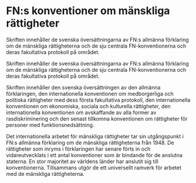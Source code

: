 # FN:s konventioner om mänskliga rättigheter

Skriften innehåller de svenska översättningarna av FN:s allmänna förklaring om de mänskliga rättigheterna och de sju centrala FN-konventionerna och deras fakultativa protokoll på området.

Skriften innehåller de svenska översättningarna av FN:s allmänna förklaring om de mänskliga rättigheterna och de sju centrala FN-konventionerna och deras fakultativa protokoll på området.

Skriften innehåller den svenska översättningen av den allmänna förklaringen, den internationella konventionen om medborgerliga och politiska rättigheter med dess första fakultativa protokoll, den internationella konventionen om ekonomiska, sociala och kulturella rättigheter, den internationella konventionen om avskaffande av alla former av rasdiskriminering och den senast tillkomna konventionen om rättigheter för personer med funktionsnedsättning.

Det internationella arbetet för mänskliga rättigheter tar sin utgångspunkt i FN:s allmänna förklaring om de mänskliga rättigheterna från 1948. De rättigheter som inryms i förklaringen har senare förts in och vidareutvecklats i ett antal konventioner som är bindande för de anslutna staterna. En stor majoritet av världens länder har anslutit sig till konventionerna. Tillsammans utgör de ett universellt ramverk för arbetet med de mänskliga rättigheterna.
